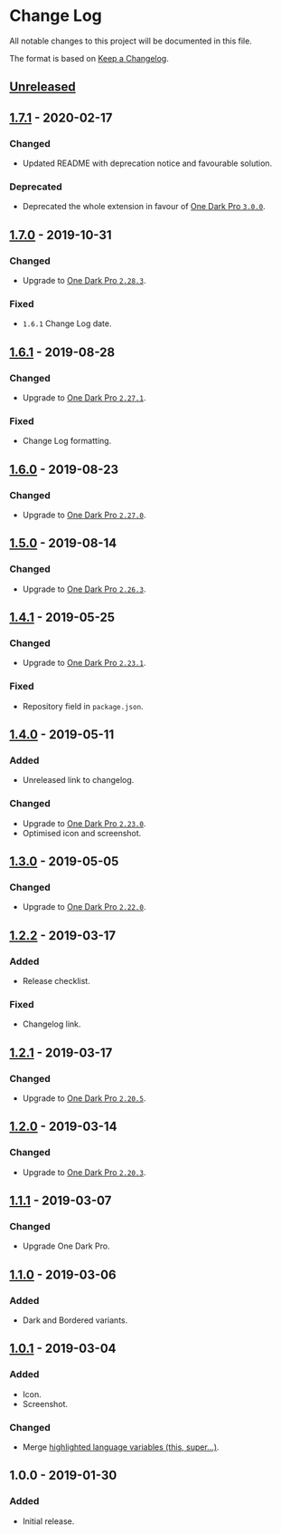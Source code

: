 # Change Log
All notable changes to this project will be documented in this file.

The format is based on [Keep a Changelog](https://keepachangelog.com/en/1.0.0/).

## [Unreleased]

## [1.7.1] - 2020-02-17
### Changed
- Updated README with deprecation notice and favourable solution.

### Deprecated
- Deprecated the whole extension in favour of [One Dark Pro `3.0.0`](https://github.com/Binaryify/OneDark-Pro/blob/master/CHANGELOG.md#300--20191117).


## [1.7.0] - 2019-10-31
### Changed
- Upgrade to [One Dark Pro `2.28.3`](https://github.com/Binaryify/OneDark-Pro/blob/master/CHANGELOG.md#2283--20191028).

### Fixed
- `1.6.1` Change Log date.

## [1.6.1] - 2019-08-28
### Changed
- Upgrade to [One Dark Pro `2.27.1`](https://github.com/Binaryify/OneDark-Pro/blob/master/CHANGELOG.md#2271--20190826).

### Fixed
- Change Log formatting.

## [1.6.0] - 2019-08-23
### Changed
- Upgrade to [One Dark Pro `2.27.0`](https://github.com/Binaryify/OneDark-Pro/blob/master/CHANGELOG.md#2263--20190808).

## [1.5.0] - 2019-08-14
### Changed
- Upgrade to [One Dark Pro `2.26.3`](https://github.com/Binaryify/OneDark-Pro/blob/master/CHANGELOG.md#2263--20190808).

## [1.4.1] - 2019-05-25
### Changed
- Upgrade to [One Dark Pro `2.23.1`](https://github.com/Binaryify/OneDark-Pro/blob/master/CHANGELOG.md#2231--20190524).

### Fixed
- Repository field in `package.json`.

## [1.4.0] - 2019-05-11
### Added
- Unreleased link to changelog.

### Changed
- Upgrade to [One Dark Pro `2.23.0`](https://github.com/Binaryify/OneDark-Pro/blob/master/CHANGELOG.md#2230--20190510).
- Optimised icon and screenshot.

## [1.3.0] - 2019-05-05
### Changed
- Upgrade to [One Dark Pro `2.22.0`](https://github.com/Binaryify/OneDark-Pro/blob/master/CHANGELOG.md#2220--20190503).

## [1.2.2] - 2019-03-17
### Added
- Release checklist.

### Fixed
- Changelog link.

## [1.2.1] - 2019-03-17
### Changed
- Upgrade to [One Dark Pro `2.20.5`](https://github.com/Binaryify/OneDark-Pro/blob/master/CHANGELOG.md#2205--20190315).

## [1.2.0] - 2019-03-14
### Changed
- Upgrade to [One Dark Pro `2.20.3`](https://github.com/Binaryify/OneDark-Pro/blob/master/CHANGELOG.md#2203--20190313).

## [1.1.1] - 2019-03-07
### Changed
- Upgrade One Dark Pro.

## [1.1.0] - 2019-03-06
### Added
- Dark and Bordered variants.

## [1.0.1] - 2019-03-04
### Added
- Icon.
- Screenshot.

### Changed
- Merge [highlighted language variables (this, super...)](https://github.com/Binaryify/OneDark-Pro/pull/287).

## 1.0.0 - 2019-01-30
### Added
- Initial release.

[Unreleased]: https://github.com/smeagolem/ayu-one-dark-pro/compare/1.7.1...HEAD
[1.7.1]: https://github.com/smeagolem/ayu-one-dark-pro/compare/1.7.0...1.7.1
[1.7.0]: https://github.com/smeagolem/ayu-one-dark-pro/compare/1.6.1...1.7.0
[1.6.1]: https://github.com/smeagolem/ayu-one-dark-pro/compare/1.6.0...1.6.1
[1.6.0]: https://github.com/smeagolem/ayu-one-dark-pro/compare/1.5.0...1.6.0
[1.5.0]: https://github.com/smeagolem/ayu-one-dark-pro/compare/1.4.1...1.5.0
[1.4.1]: https://github.com/smeagolem/ayu-one-dark-pro/compare/1.4.0...1.4.1
[1.4.0]: https://github.com/smeagolem/ayu-one-dark-pro/compare/1.3.0...1.4.0
[1.3.0]: https://github.com/smeagolem/ayu-one-dark-pro/compare/1.2.2...1.3.0
[1.2.2]: https://github.com/smeagolem/ayu-one-dark-pro/compare/1.2.1...1.2.2
[1.2.1]: https://github.com/smeagolem/ayu-one-dark-pro/compare/1.2.0...1.2.1
[1.2.0]: https://github.com/smeagolem/ayu-one-dark-pro/compare/1.1.1...1.2.0
[1.1.1]: https://github.com/smeagolem/ayu-one-dark-pro/compare/1.1.0...1.1.1
[1.1.0]: https://github.com/smeagolem/ayu-one-dark-pro/compare/1.0.1...1.1.0
[1.0.1]: https://github.com/smeagolem/ayu-one-dark-pro/compare/1.0.0...1.0.1
